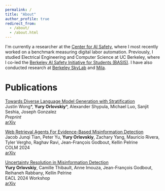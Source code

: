 ```yaml
---
permalink: /
title: "About"
author_profile: true
redirect_from: 
  - /about/
  - /about.html
---
```


I'm currently a researcher at the [Center for AI Safety](https://safe.ai/), where I most recently worked on a benchmark measuring digital labor automation. Previously, I studied Electrical Engineering and Computer Science at UC Berkeley, where I co-led the [Berkeley AI Safety Initiative for Students (BASIS)](https://berkeleyaisafety.com/). I have also conducted research at [Berkeley SkyLab](https://sky.cs.berkeley.edu/) and [Mila](https://www.complexdatalab.com/poli-sci/).

Publications
======
[Towards Diverse Language Model Generation with Stratification](https://arxiv.org/abs/2410.09038) \
Justin Wong\*, **Yury Orlovskiy**\*, Alexander Shypula, Michael Luo, Sanjit Seshia, Joseph Gonzalez \
*Preprint* \
[arXiv](https://arxiv.org/abs/2410.09038)

[Web Retrieval Agents For Evidence-Based Misinformation Detection](https://arxiv.org/abs/2409.00009) \
Jacob Junqi Tian, Peter Yu, **Yury Orlovskiy**, Zachary Yang, Mauricio Rivera, Tyler Vergho, Raghav Ravi, Jean-François Godbout, Kellin Pelrine \
COLM 2024 \
[arXiv](https://arxiv.org/abs/2409.00009)

[Uncertainty Resolution in Misinformation Detection](https://arxiv.org/abs/2401.01197) \
**Yury Orlovskiy**, Camille Thibault, Anne Imouza, Jean-François Godbout, Reihaneh Rabbany, Kellin Pelrine \
EACL 2024 Workshop \
[arXiv](https://arxiv.org/abs/2401.01197)


